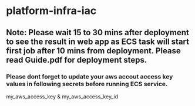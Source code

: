 # platform-infra-iac

## Note: Please wait 15 to 30 mins after deployment to see the result in web app as ECS task will start first job after 10 mins from deployment. Please read Guide.pdf for deployment steps.

### Please dont forget to update your aws accout access key values in following secrets before running ECS service.
my_aws_access_key & my_aws_access_key_id 
